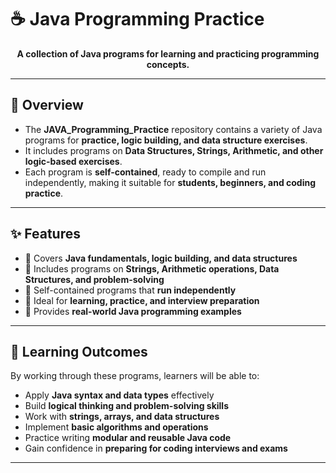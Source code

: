 # ☕ Java Programming Practice

<p align="center">
  <b>A collection of Java programs for learning and practicing programming concepts.</b>
</p>

---

## 📝 Overview

- The **JAVA_Programming_Practice** repository contains a variety of Java programs for **practice, logic building, and data structure exercises**.  
- It includes programs on **Data Structures, Strings, Arithmetic, and other logic-based exercises**.  
- Each program is **self-contained**, ready to compile and run independently, making it suitable for **students, beginners, and coding practice**.

---

## ✨ Features

- 🔹 Covers **Java fundamentals, logic building, and data structures**  
- 🔹 Includes programs on **Strings, Arithmetic operations, Data Structures, and problem-solving**  
- 🔹 Self-contained programs that **run independently**  
- 🔹 Ideal for **learning, practice, and interview preparation**  
- 🔹 Provides **real-world Java programming examples**  

---

## 🎯 Learning Outcomes

By working through these programs, learners will be able to:  

- Apply **Java syntax and data types** effectively  
- Build **logical thinking and problem-solving skills**  
- Work with **strings, arrays, and data structures**  
- Implement **basic algorithms and operations**  
- Practice writing **modular and reusable Java code**  
- Gain confidence in **preparing for coding interviews and exams**  

---
